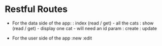 # Restful Routes

- For the data side of the app:
    : index (read / get) - all the cats
    : show (read / get) - display one cat - will need an id param
    : create
    : update

- For the user side of the app
    :new
    :edit